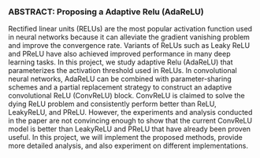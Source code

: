 ### ABSTRACT: Proposing a Adaptive Relu (AdaReLU) 

Rectified linear units (RELUs) are the most popular activation function used in neural networks because it can alleviate the gradient vanishing problem and improve
the convergence rate. Variants of ReLUs such as Leaky ReLU and PReLU have also achieved improved performance in many deep learning tasks. In this
project, we study adaptive Relu (AdaReLU) that parameterizes the activation threshold used in ReLUs. In convolutional neural networks, AdaReLU can be
combined with parameter-sharing schemes and a partial replacement strategy to construct an adaptive convolutional ReLU (ConvReLU) block. ConvReLU is
claimed to solve the dying ReLU problem and consistently perform better than ReLU, LeakyReLU, and PReLU. However, the experiments and analysis conducted
in the paper are not convincing enough to show that the current ConvReLU model is better than LeakyReLU and PReLU that have already been proven useful.
In this project, we will implement the proposed methods, provide more detailed analysis, and also experiment on different implementations.
